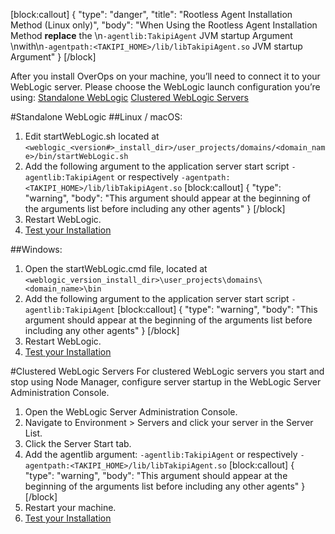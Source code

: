 [block:callout]
{
  "type": "danger",
  "title": "Rootless Agent Installation Method (Linux only)",
  "body": "When Using the Rootless Agent Installation Method **replace** the \n```-agentlib:TakipiAgent``` JVM startup Argument \nwith\n```-agentpath:<TAKIPI_HOME>/lib/libTakipiAgent.so``` JVM startup Argument"
}
[/block]


After you install OverOps on your machine, you’ll need to connect it to your WebLogic server.
Please choose the WebLogic launch configuration you’re using:
[Standalone WebLogic](https://doc.overops.com/docs/weblogic#section-standalone-weblogic)
[Clustered WebLogic Servers](https://doc.overops.com/docs/weblogic#section-clustered-weblogic-servers)

 

#Standalone WebLogic
##Linux / macOS:

1. Edit startWebLogic.sh located at ```<weblogic_<version#>_install_dir>/user_projects/domains/<domain_name>/bin/startWebLogic.sh```
2. Add the following argument to the application server start script 
 ```-agentlib:TakipiAgent```  or respectively `-agentpath:<TAKIPI_HOME>/lib/libTakipiAgent.so`
[block:callout]
{
  "type": "warning",
  "body": "This argument should appear at the beginning of the arguments list before including any other agents"
}
[/block]
3. Restart WebLogic.
4. [Test your Installation](doc:test-your-installation) 


##Windows:
1. Open the startWebLogic.cmd file, located at ```<weblogic_version_install_dir>\user_projects\domains\<domain_name>\bin```
2. Add the following argument to the application server start script 
```-agentlib:TakipiAgent``` 
[block:callout]
{
  "type": "warning",
  "body": "This argument should appear at the beginning of the arguments list before including any other agents"
}
[/block]
3. Restart WebLogic.
4. [Test your Installation](doc:test-your-installation)  

#Clustered WebLogic Servers
For clustered WebLogic servers you start and stop using Node Manager, configure server startup in the WebLogic Server Administration Console.

1. Open the WebLogic Server Administration Console.
2. Navigate to Environment > Servers and click your server in the Server List.
3. Click the Server Start tab.
4. Add the agentlib argument:
```-agentlib:TakipiAgent```  or respectively `-agentpath:<TAKIPI_HOME>/lib/libTakipiAgent.so`
[block:callout]
{
  "type": "warning",
  "body": "This argument should appear at the beginning of the arguments list before including any other agents"
}
[/block]
5. Restart your machine.
6. [Test your Installation](doc:test-your-installation)
